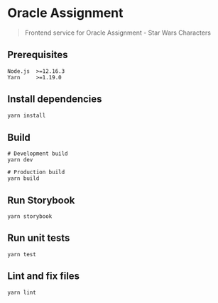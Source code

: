 # Oracle Assignment

> Frontend service for Oracle Assignment - Star Wars Characters

## Prerequisites

```
Node.js  >=12.16.3
Yarn     >=1.19.0
```

## Install dependencies

```bash
yarn install
```

## Build

```
# Development build
yarn dev

# Production build
yarn build
```

## Run Storybook

```
yarn storybook
```

## Run unit tests

```
yarn test
```

## Lint and fix files

```
yarn lint
```
